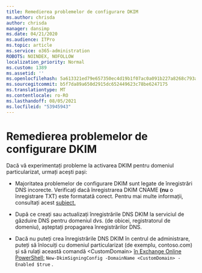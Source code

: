 ```yaml
---
title: Remedierea problemelor de configurare DKIM
ms.author: chrisda
author: chrisda
manager: dansimp
ms.date: 04/21/2020
ms.audience: ITPro
ms.topic: article
ms.service: o365-administration
ROBOTS: NOINDEX, NOFOLLOW
localization_priority: Normal
ms.custom: 1389
ms.assetid: ''
ms.openlocfilehash: 5a613321ed79e657350ec4d19b1f07ac0a091b227a8268c793a10edd9990d41f
ms.sourcegitcommit: b5f7da89a650d2915dc652449623c78be6247175
ms.translationtype: MT
ms.contentlocale: ro-RO
ms.lasthandoff: 08/05/2021
ms.locfileid: "53945943"
---
```

# <a name="fix-dkim-setup-issues"></a>Remedierea problemelor de configurare DKIM

Dacă vă experimentați probleme la activarea DKIM pentru domeniul particularizat, urmați acești pași:

- Majoritatea problemelor de configurare DKIM sunt legate de înregistrări DNS incorecte. Verificați dacă înregistrarea DKIM CNAME **(nu** o înregistrare TXT) este formatată corect. Pentru mai multe informații, consultați acest [subiect.](https://docs.microsoft.com/microsoft-365/security/office-365-security/use-dkim-to-validate-outbound-email#steps-you-need-to-do-to-manually-set-up-dkim)

- După ce creați sau actualizați înregistrările DNS DKIM la serviciul de găzduire DNS pentru domeniul dvs. (de obicei, registratorul de domeniu), așteptați propagarea înregistrărilor DNS.

- Dacă nu puteți crea înregistrările DNS DKIM în centrul de administrare, puteți să înlocuiți cu domeniul particularizat (de exemplu, contoso.com) și să rulați această comandă \<CustomDomain\> [în Exchange Online PowerShell:](https://docs.microsoft.com/powershell/exchange/exchange-online/connect-to-exchange-online-powershell/connect-to-exchange-online-powershell) `New-DkimSigningConfig -DomainName <CustomDomain> -Enabled $true` .

